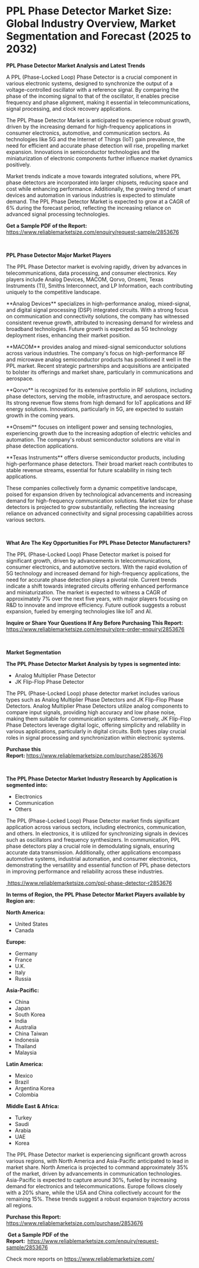 <p><h1>PPL Phase Detector Market Size: Global Industry Overview, Market Segmentation and Forecast (2025 to 2032)</h1></p><p><strong>PPL Phase Detector Market Analysis and Latest Trends</strong></p>
<p><p>A PPL (Phase-Locked Loop) Phase Detector is a crucial component in various electronic systems, designed to synchronize the output of a voltage-controlled oscillator with a reference signal. By comparing the phase of the incoming signal to that of the oscillator, it enables precise frequency and phase alignment, making it essential in telecommunications, signal processing, and clock recovery applications.</p><p>The PPL Phase Detector Market is anticipated to experience robust growth, driven by the increasing demand for high-frequency applications in consumer electronics, automotive, and communication sectors. As technologies like 5G and the Internet of Things (IoT) gain prevalence, the need for efficient and accurate phase detection will rise, propelling market expansion. Innovations in semiconductor technologies and the miniaturization of electronic components further influence market dynamics positively.</p><p>Market trends indicate a move towards integrated solutions, where PPL phase detectors are incorporated into larger chipsets, reducing space and cost while enhancing performance. Additionally, the growing trend of smart devices and automation in various industries is expected to stimulate demand. The PPL Phase Detector Market is expected to grow at a CAGR of 6% during the forecast period, reflecting the increasing reliance on advanced signal processing technologies.</p></p>
<p><strong>Get a Sample PDF of the Report:&nbsp;</strong> <a href="https://www.reliablemarketsize.com/enquiry/request-sample/2853676?utm_campaign=2481&utm_medium=2&utm_source=Github&utm_content=ia&utm_term=12032025&utm_id=ppl-phase-detector">https://www.reliablemarketsize.com/enquiry/request-sample/2853676</a></p>
<p>&nbsp;</p>
<p><strong>PPL Phase Detector Major Market Players</strong></p>
<p><p>The PPL Phase Detector market is evolving rapidly, driven by advances in telecommunications, data processing, and consumer electronics. Key players include Analog Devices, MACOM, Qorvo, Onsemi, Texas Instruments (TI), Smiths Interconnect, and LP Information, each contributing uniquely to the competitive landscape.</p><p>**Analog Devices** specializes in high-performance analog, mixed-signal, and digital signal processing (DSP) integrated circuits. With a strong focus on communication and connectivity solutions, the company has witnessed consistent revenue growth, attributed to increasing demand for wireless and broadband technologies. Future growth is expected as 5G technology deployment rises, enhancing their market position.</p><p>**MACOM** provides analog and mixed-signal semiconductor solutions across various industries. The company's focus on high-performance RF and microwave analog semiconductor products has positioned it well in the PPL market. Recent strategic partnerships and acquisitions are anticipated to bolster its offerings and market share, particularly in communications and aerospace.</p><p>**Qorvo** is recognized for its extensive portfolio in RF solutions, including phase detectors, serving the mobile, infrastructure, and aerospace sectors. Its strong revenue flow stems from high demand for IoT applications and RF energy solutions. Innovations, particularly in 5G, are expected to sustain growth in the coming years.</p><p>**Onsemi** focuses on intelligent power and sensing technologies, experiencing growth due to the increasing adoption of electric vehicles and automation. The company's robust semiconductor solutions are vital in phase detection applications.</p><p>**Texas Instruments** offers diverse semiconductor products, including high-performance phase detectors. Their broad market reach contributes to stable revenue streams, essential for future scalability in rising tech applications.</p><p>These companies collectively form a dynamic competitive landscape, poised for expansion driven by technological advancements and increasing demand for high-frequency communication solutions. Market size for phase detectors is projected to grow substantially, reflecting the increasing reliance on advanced connectivity and signal processing capabilities across various sectors.</p></p>
<p>&nbsp;</p>
<p><strong>What Are The Key Opportunities For PPL Phase Detector Manufacturers?</strong></p>
<p><p>The PPL (Phase-Locked Loop) Phase Detector market is poised for significant growth, driven by advancements in telecommunications, consumer electronics, and automotive sectors. With the rapid evolution of 5G technology and increased demand for high-frequency applications, the need for accurate phase detection plays a pivotal role. Current trends indicate a shift towards integrated circuits offering enhanced performance and miniaturization. The market is expected to witness a CAGR of approximately 7% over the next five years, with major players focusing on R&D to innovate and improve efficiency. Future outlook suggests a robust expansion, fueled by emerging technologies like IoT and AI.</p></p>
<p><strong>Inquire or Share Your Questions If Any Before Purchasing This Report:</strong> <a href="https://www.reliablemarketsize.com/enquiry/pre-order-enquiry/2853676?utm_campaign=2481&utm_medium=2&utm_source=Github&utm_content=ia&utm_term=12032025&utm_id=ppl-phase-detector">https://www.reliablemarketsize.com/enquiry/pre-order-enquiry/2853676</a></p>
<p>&nbsp;</p>
<p><strong>Market Segmentation</strong></p>
<p><strong>The PPL Phase Detector Market Analysis by types is segmented into:</strong></p>
<p><ul><li>Analog Multiplier Phase Detector</li><li>JK Flip-Flop Phase Detector</li></ul></p>
<p><p>The PPL (Phase-Locked Loop) phase detector market includes various types such as Analog Multiplier Phase Detectors and JK Flip-Flop Phase Detectors. Analog Multiplier Phase Detectors utilize analog components to compare input signals, providing high accuracy and low phase noise, making them suitable for communication systems. Conversely, JK Flip-Flop Phase Detectors leverage digital logic, offering simplicity and reliability in various applications, particularly in digital circuits. Both types play crucial roles in signal processing and synchronization within electronic systems.</p></p>
<p><strong>Purchase this Report:&nbsp;</strong><a href="https://www.reliablemarketsize.com/purchase/2853676?utm_campaign=2481&utm_medium=2&utm_source=Github&utm_content=ia&utm_term=12032025&utm_id=ppl-phase-detector">https://www.reliablemarketsize.com/purchase/2853676</a></p>
<p>&nbsp;</p>
<p><strong>The PPL Phase Detector Market Industry Research by Application is segmented into:</strong></p>
<p><ul><li>Electronics</li><li>Communication</li><li>Others</li></ul></p>
<p><p>The PPL (Phase-Locked Loop) Phase Detector market finds significant application across various sectors, including electronics, communication, and others. In electronics, it is utilized for synchronizing signals in devices such as oscillators and frequency synthesizers. In communication, PPL phase detectors play a crucial role in demodulating signals, ensuring accurate data transmission. Additionally, other applications encompass automotive systems, industrial automation, and consumer electronics, demonstrating the versatility and essential function of PPL phase detectors in improving performance and reliability across these industries.</p></p>
<p><a href="https://www.reliablemarketsize.com/ppl-phase-detector-r2853676?utm_campaign=2481&utm_medium=2&utm_source=Github&utm_content=ia&utm_term=12032025&utm_id=ppl-phase-detector">&nbsp;https://www.reliablemarketsize.com/ppl-phase-detector-r2853676</a></p>
<p><strong>In terms of Region, the PPL Phase Detector Market Players available by Region are:</strong></p>
<p>
    <p> <strong> North America: </strong>
        <ul>
            <li>United States</li>
            <li>Canada</li>
        </ul>
        </p> 
    <p> <strong> Europe: </strong>
        <ul>
            <li>Germany</li>
            <li>France</li>
            <li>U.K.</li>
            <li>Italy</li>
            <li>Russia</li>
        </ul>
        </p> 
    <p> <strong> Asia-Pacific: </strong>
        <ul>
            <li>China</li>
            <li>Japan</li>
            <li>South Korea</li>
            <li>India</li>
            <li>Australia</li>
            <li>China Taiwan</li>
            <li>Indonesia</li>
            <li>Thailand</li>
            <li>Malaysia</li>
        </ul>
        </p> 
    <p> <strong> Latin America: </strong>
        <ul>
            <li>Mexico</li>
            <li>Brazil</li>
            <li>Argentina Korea</li>
            <li>Colombia</li>
        </ul>
        </p> 
    <p> <strong> Middle East & Africa: </strong>
        <ul>
            <li>Turkey</li>
            <li>Saudi</li>
            <li>Arabia</li>
            <li>UAE</li>
            <li>Korea</li>
        </ul>
    </p>
    </p>
<p><p>The PPL Phase Detector market is experiencing significant growth across various regions, with North America and Asia-Pacific anticipated to lead in market share. North America is projected to command approximately 35% of the market, driven by advancements in communication technologies. Asia-Pacific is expected to capture around 30%, fueled by increasing demand for electronics and telecommunications. Europe follows closely with a 20% share, while the USA and China collectively account for the remaining 15%. These trends suggest a robust expansion trajectory across all regions.</p></p>
<p><strong>Purchase this Report: </strong><a href="https://www.reliablemarketsize.com/purchase/2853676?utm_campaign=2481&utm_medium=2&utm_source=Github&utm_content=ia&utm_term=12032025&utm_id=ppl-phase-detector">https://www.reliablemarketsize.com/purchase/2853676</a></p>
<p>&nbsp;<strong>Get a Sample PDF of the Report:&nbsp;&nbsp;</strong><a href="https://www.reliablemarketsize.com/enquiry/request-sample/2853676?utm_campaign=2481&utm_medium=2&utm_source=Github&utm_content=ia&utm_term=12032025&utm_id=ppl-phase-detector">https://www.reliablemarketsize.com/enquiry/request-sample/2853676</a></p>
<p><strong></strong></p>
<p>Check more reports on <a href="https://www.reliablemarketsize.com/?utm_campaign=2481&utm_medium=2&utm_source=Github&utm_content=ia&utm_term=12032025&utm_id=ppl-phase-detector">https://www.reliablemarketsize.com/</a></p>